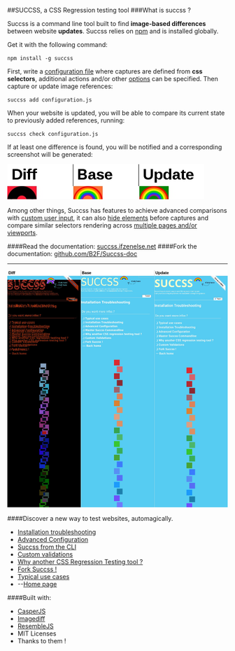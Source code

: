 ##SUCCSS, a CSS Regression testing tool
###What is succss ?

Succss is a command line tool built to find **image-based differences** between website **updates**. Succss relies on [npm][200] and is installed globally.

Get it with the following command:

```
npm install -g succss
```


First, write a [configuration file][100] where captures are defined from **css selectors**, additional actions and/or other [options][101] can be specified. Then capture or update image references:

```
succss add configuration.js
```

When your website is updated, you will be able to compare its current state to previously added references, running:
```
succss check configuration.js
```
If at least one difference is found, you will be notified and a corresponding screenshot will be generated:

![large diff image example][12]

Among other things, Succss has features to achieve advanced comparisons with [custom user input][300], it can also [hide elements][301] before captures and compare similar selectors rendering across [multiple pages and/or viewports][302].

####Read the documentation: [succss.ifzenelse.net][7]
####Fork the documentation: [github.com/B2F/Succss-doc][-1]

***

[![large diff image example][8]][7]

####Discover a new way to test websites, automagically.

- [Installation troubleshooting][1]
- [Advanced Configuration][2]
- [Succss from the CLI][3]
- [Custom validations][4]
- [Why another CSS Regression Testing tool ?][5]
- [Fork Succss !][6]
- [Typical use cases][0]
- --[Home page][7]

####Built with:
- [CasperJS][9]
- [Imagediff][10]
- [ResembleJS][11]
- MIT Licenses
- Thanks to them !

[-1]: https://github.com/B2F/Succss-doc
[0]:http://succss.ifzenelse.net/usecases
[1]:http://succss.ifzenelse.net/installation
[2]:http://succss.ifzenelse.net/configuration
[3]:http://succss.ifzenelse.net/commandline
[4]:http://succss.ifzenelse.net/customize
[5]:http://succss.ifzenelse.net/why
[6]:http://succss.ifzenelse.net/fork
[7]:http://succss.ifzenelse.net/home
[8]:https://raw.githubusercontent.com/B2F/Succss-doc/master/img/screenshots/large-diff.jpeg
[9]:http://casperjs.org/
[10]:http://humblesoftware.github.io/js-imagediff/
[11]:http://huddle.github.io/Resemble.js/
[12]:https://raw.githubusercontent.com/B2F/Succss-doc/master/img/screenshots/small-diff.jpeg
[100]:http://succss.ifzenelse.net/configuration#pages
[101]:http://succss.ifzenelse.net/commandline
[200]:https://www.npmjs.com/
[300]:http://succss.ifzenelse.net/configuration#before
[301]:http://succss.ifzenelse.net/configuration#hide
[302]:http://succss.ifzenelse.net/commandline#compareto

